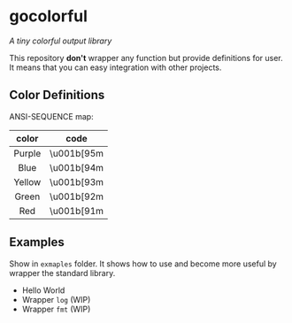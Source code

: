 # gocolorful

_A tiny colorful output library_

This repository **don't** wrapper any function but provide definitions for user.
It means that you can easy integration with other projects.

## Color Definitions

ANSI-SEQUENCE map:

| color  |    code    |
| :----: | :--------: |
| Purple | \u001b[95m |
|  Blue  | \u001b[94m |
| Yellow | \u001b[93m |
| Green  | \u001b[92m |
|  Red   | \u001b[91m |




## Examples

Show in `exmaples` folder. It shows how to use and become more useful by wrapper the standard library.

-   Hello World
-   Wrapper `log` (WIP)
-   Wrapper `fmt` (WIP)
